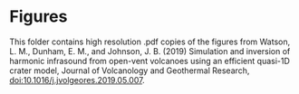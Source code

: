 # Figures

This folder contains high resolution .pdf copies of the figures from Watson, L. M., Dunham, E. M., and Johnson, J. B. (2019) Simulation and inversion of harmonic infrasound from open-vent volcanoes using an efficient quasi-1D crater model, Journal of Volcanology and Geothermal Research, [doi:10.1016/j.jvolgeores.2019.05.007](https://doi.org/10.1016/j.jvolgeores.2019.05.007).
